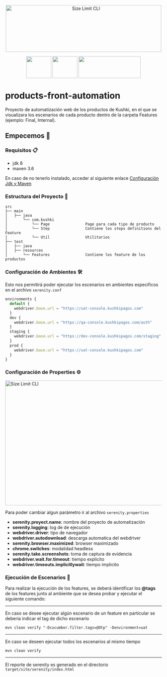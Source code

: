 <div align="center">
  <img src="https://i.imgur.com/u16cAve.png" alt="Size Limit CLI" width="500" height="150">
</div>
<p align="center">
  <img align="center" height="70" width="80" src="https://i.imgur.com/Z3VxCiV.png">
  <img align="center" height="70" width="80" src="https://i.imgur.com/kAXpnpj.png">
  <img align="center" height="70" width="200" src="https://i.imgur.com/yfq67rA.png">
</p>

# products-front-automation

Proyecto de automatización web de los productos de Kushki, en el que se visualizara los escenarios de cada producto
dentro de la carpeta Features (ejemplo: Final, Internal).

## Empecemos 🚀

### Requisitos 📋

- jdk 8
- maven 3.6

En caso de no tenerlo instalado, acceder al siguiente
enlace [Configuración Jdk y Maven](https://docs.google.com/presentation/d/1djXZa7noP5GnV-x8D_xvwB0qH3X4elQHiKx6rdJOnkQ/edit#slide=id.g10c319f3c46_2_0)

### Estructura del Proyecto 📂

```
src
├── main
│   ├── java
│       └── com.kushki
│           └── Page                Page para cada tipo de producto
│           └── Step                Contiene los steps definitions del Feature
│           └── Util                Utilitarios
├── test
│   ├── java
│   ├── resources
│       └── Features                Contiene los feature de los productos 
```

### Configuración de Ambientes 🛠️

Esto nos permitirá poder ejecutar los escenarios en ambientes especificos en el archivo `serenity.conf`

```js
environments {
  default {
    webdriver.base.url = "https://uat-console.kushkipagos.com"
  }
  dev {
    webdriver.base.url = "https://qa-console.kushkipagos.com/auth"
  }
  staging {
    webdriver.base.url = "https://dev-console.kushkipagos.com/staging"
  }
  prod {
    webdriver.base.url = "https://uat-console.kushkipagos.com"
  }
}
```

### Configuración de Properties ⚙

<p align="left">
  <img src="https://i.imgur.com/3UpIeTL.png" alt="Size Limit CLI" width="600" height="400">
</p>

Para poder cambiar algun parámetro ir al archivo `serenity.properties`

* **serenity.proyect.name**: nombre del proyecto de automatización
* **serenity.logging**: log de de ejecución
* **webdriver.driver**: tipo de navegador
* **webdriver.autodownload**: descarga automatica del webdriver
* **serenity.browser.maximized**: browser maximizado
* **chrome.switches**: modalidad headless
* **serenity.take.screenshots**: toma de captura de evidencia
* **webdriver.wait.for.timeout**: tiempo explicito
* **webdriver.timeouts.implicitlywait**: tiempo implicito

### Ejecución de Escenarios 📝

Para realizar la ejecución de los features, se deberá identificar los **@tags** de los features junto al ambiente que se
desea probar y ejecutar el siguiente comando:

***
En caso se desee ejecutar algún escenario de un feature en particular se deberia indicar el tag de dicho escenario

```
mvn clean verify "-Dcucumber.filter.tags=@Otp" -Denvironment=uat
```

***
En caso se deseen ejecutar todos los escenarios al mismo tiempo

```
mvn clean verify
```

***

El reporte de serenity es generado en el directorio `target/site/serenity/index.html`
